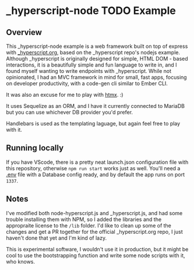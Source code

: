 # _hyperscript-node TODO Example

## Overview
This _hyperscript-node example is a web framework built on top of express with [_hyperscript.org](https://github.com/bigskysoftware/_hyperscript), based on the _hyperscript repo's nodejs example. Although _hyperscript is originally designed for simple, HTML DOM - based interactions, it is a beautifully simple and fun language to write in, and I found myself wanting to write endpoints with _hyperscript. While not opinionated, I had an MVC framework in mind for small, fast apps, focusing on developer productivity, with a code-gen cli similar to Ember CLI.

It was also an excuse for me to play with [htmx](https://htmx.org/). :)

It uses Sequelize as an ORM, and I have it currently connected to MariaDB but you can use whichever DB provider you'd prefer.

Handlebars is used as the templating laguage, but again feel free to play with it.

## Running locally
If you have VScode, there is a pretty neat launch.json configuration file with this repository, otherwise `npm run start` works just as well. You'll need a [.env](https://www.npmjs.com/package/dotenv) file with a Database config ready, and by default the app runs on port `1337`.

## Notes
I've modified both node-hyperscript.js and _hyperscript.js, and had some trouble installing them with NPM, so I added the libraries and the appropraite license to the `/lib` folder. I'd like to clean up some of the changes and get a PR together for the official _hyperscript.org repo, I just haven't done that yet and I'm kind of lazy.

This is experimental software, I wouldn't use it in production, but it might be cool to use the bootstrapping function and write some node scripts with it, who knows.

